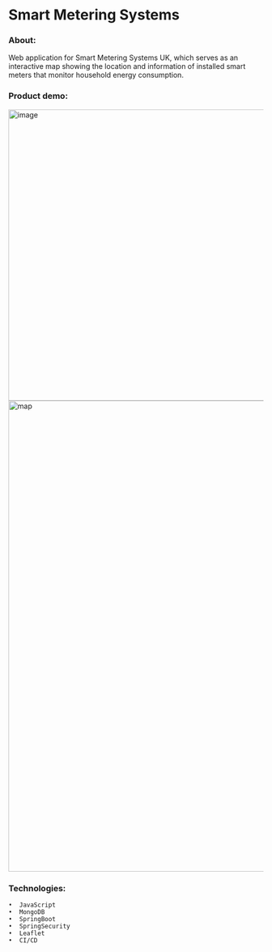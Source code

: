 # Smart Metering Systems

### About:
Web application for Smart Metering Systems UK, which serves as an interactive map showing the location and information of installed smart meters that monitor household energy consumption.

### Product demo:
<img width="1307" height="575" alt="image" src="https://github.com/user-attachments/assets/bdf374e2-4a1e-460e-b3ec-8d5a87e9c1b0" />


<img width="1307" height="930" alt="map" src="https://github.com/user-attachments/assets/a3e512d4-ef3c-43d2-ae1a-8a8eaabdb854" />

### Technologies:
    •  JavaScript
    •  MongoDB
    •  SpringBoot
    •  SpringSecurity
    •  Leaflet
    •  CI/CD

